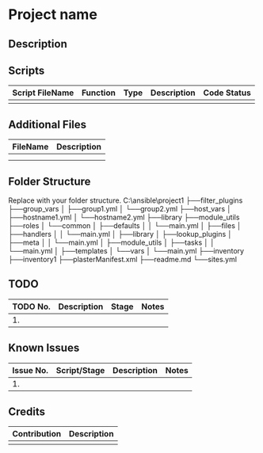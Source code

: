 # Project name

## Description


## Scripts

| Script FileName | Function | Type | Description  | Code Status  |
|-----------------|:-------------|:---------------|:---------------|:---------------|
|  |  |  |  |  |


## Additional Files

| FileName | Description |
|---------------|---------------|
|  |  |
| | |

## Folder Structure 
Replace with your folder structure.
C:\ansible\project1
├──filter_plugins
├──group_vars
│  ├──group1.yml
│  └──group2.yml
├──host_vars
│  ├──hostname1.yml
│  └──hostname2.yml
├──library
├──module_utils
├──roles
│  └──common
│     ├──defaults
│     │  └──main.yml
│     ├──files
│     ├──handlers
│     │  └──main.yml
│     ├──library
│     ├──lookup_plugins
│     ├──meta
│     │  └──main.yml
│     ├──module_utils
│     ├──tasks
│     │  └──main.yml
│     ├──templates
│     └──vars
│        └──main.yml
├──inventory
├──inventory1
├──plasterManifest.xml
├──readme.md
└──sites.yml

## TODO

| TODO No. | Description | Stage | Notes |
|---------------|---------------|---------------|---------------|
| 1. | |  |  |

## Known Issues

| Issue No. | Script/Stage | Description | Notes |
|---------------|---------------|---------------|---------------|
| 1. |  |  |  |
## Credits

| Contribution | Description |
|---------------|---------------| 
|  | |

